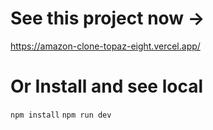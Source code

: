 # See this project now ->
https://amazon-clone-topaz-eight.vercel.app/

# Or Install and see local
```npm install```
```npm run dev```





